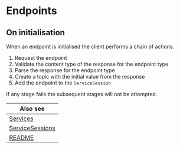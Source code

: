 # Endpoints

## On initialisation

When an endpoint is initialised the client performs a chain of actions.

1. Request the endpoint
2. Validate the content type of the response for the endpoint type
3. Parse the response for the endpoint type
4. Create a topic with the initial value from the response
5. Add the endpoint to the `ServiceSession`

If any stage fails the subsequent stages will not be attempted.

| Also see |
| --- |
| [Services](Services.md) |
| [ServiceSessions](ServiceSessions.md) |
| [README](../README.md) |
